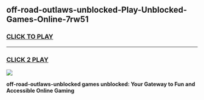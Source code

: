 
## off-road-outlaws-unblocked-Play-Unblocked-Games-Online-7rw51
<h3>
<a href="https://premium76.site?title=off-road-outlaws-unblocked&ref=24A">CLICK TO PLAY</a></h3>
<hr>

<h3>
<a href="https://premium76.site?title=off-road-outlaws-unblocked&ref=24A">CLICK 2 PLAY</a>
  
</h3>

<a href="https://premium76.site?title=off-road-outlaws-unblocked&ref=24A"><img src="https://clearcache.store/games.png"></a>


**off-road-outlaws-unblocked games unblocked: Your Gateway to Fun and Accessible Online Gaming**

